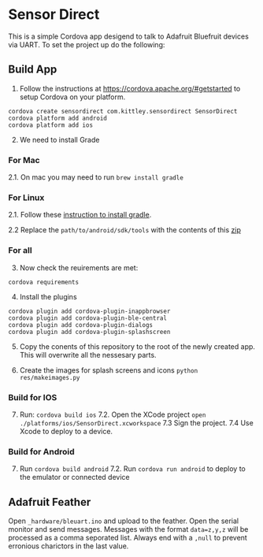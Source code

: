 # Sensor Direct
This is a simple Cordova app desigend to talk to Adafruit Bluefruit devices via UART. To set the project up do the following:

## Build App
1. Follow the instructions at https://cordova.apache.org/#getstarted to setup Cordova on your platform.

```
cordova create sensordirect com.kittley.sensordirect SensorDirect
cordova platform add android
cordova platform add ios
```
2. We need to install Grade

### For Mac
2.1. On mac you may need to run ```brew install gradle```

### For Linux
2.1. Follow these [instruction to install gradle](http://exponential.io/blog/2015/03/30/install-gradle-on-ubuntu-linux/). 

2.2 Replace the ```path/to/android/sdk/tools``` with the contents of this [zip](https://dl.google.com/android/repository/tools_r25.2.3-linux.zip)

### For all
3. Now check the reuirements are met:

```
cordova requirements
```

4. Install the plugins

```
cordova plugin add cordova-plugin-inappbrowser
cordova plugin add cordova-plugin-ble-central
cordova plugin add cordova-plugin-dialogs
cordova plugin add cordova-plugin-splashscreen
```

5. Copy the conents of this repository to the root of the newly created app. This will overwrite all the nessesary parts.

6. Create the images for splash screens and icons `python res/makeimages.py`

### Build for IOS 

7. Run: `cordova build ios` 
7.2. Open the XCode project `open ./platforms/ios/SensorDirect.xcworkspace`
7.3 Sign the project.
7.4 Use Xcode to deploy to a device.

### Build for Android 
7. Run `cordova build android` 
7.2. Run `cordova run android` to deploy to the emulator or connected device

## Adafruit Feather

Open  `_hardware/bleuart.ino` and upload to the feather.
Open the serial monitor and send messages.
Messages with the format `data=z,y,z` will be processed as a comma seporated list. Always end with a `,null` to prevent erronious charictors in the last value.
